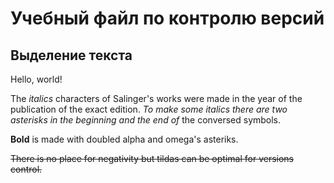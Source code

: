 # Учебный файл по контролю версий

## Выделение текста

Hello, world!

The *italics* characters of Salinger's works were made in the year of the publication of the exact edition. *To make some italics there are two asterisks in the beginning and the end of* the conversed symbols.

**Bold** is made with doubled alpha and omega's asteriks.

~~There is no place for negativity but tildas can be optimal for versions control.~~









